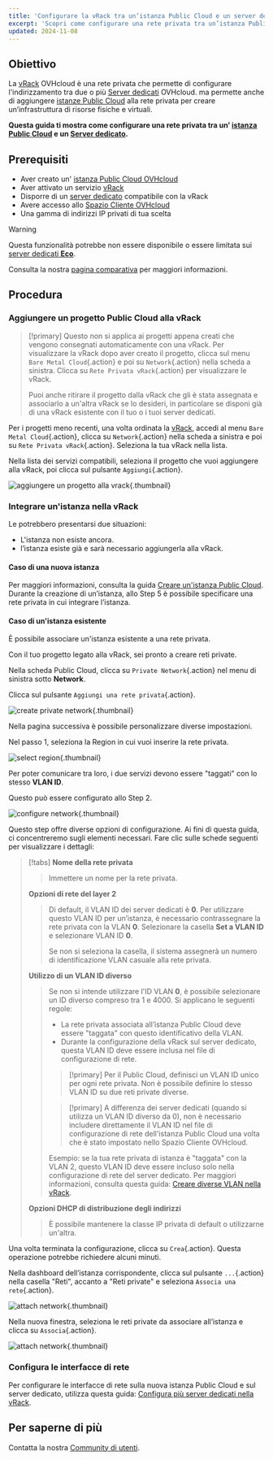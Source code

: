 ```yaml
---
title: 'Configurare la vRack tra un’istanza Public Cloud e un server dedicato'
excerpt: 'Scopri come configurare una rete privata tra un’istanza Public Cloud e un server dedicato'
updated: 2024-11-08
---
```


## Obiettivo

La [vRack](/links/network/vrack) OVHcloud è una rete privata che permette di configurare l'indirizzamento tra due o più [Server dedicati](/links/bare-metal/bare-metal) OVHcloud. ma permette anche di aggiungere [istanze Public Cloud](/links/public-cloud/compute) alla rete privata per creare un’infrastruttura di risorse fisiche e virtuali.

**Questa guida ti mostra come configurare una rete privata tra un’ [istanza Public Cloud](/pages/public_cloud/compute/public-cloud-first-steps) e un [Server dedicato](/links/bare-metal/bare-metal).**
## Prerequisiti

* Aver creato un' [istanza Public Cloud OVHcloud](/pages/public_cloud/compute/public-cloud-first-steps)
* Aver attivato un servizio [vRack](/links/network/vrack)
* Disporre di un [server dedicato](/links/bare-metal/bare-metal) compatibile con la vRack
* Avere accesso allo [Spazio Cliente OVHcloud](/links/manager)
* Una gamma di indirizzi IP privati di tua scelta

> [!warning]
> Questa funzionalità potrebbe non essere disponibile o essere limitata sui [server dedicati **Eco**](/links/bare-metal/eco-about).
>
> Consulta la nostra [pagina comparativa](/links/bare-metal/eco-compare) per maggiori informazioni.

## Procedura

### Aggiungere un progetto Public Cloud alla vRack

> [!primary]
> Questo non si applica ai progetti appena creati che vengono consegnati automaticamente con una vRack. Per visualizzare la vRack dopo aver creato il progetto, clicca sul menu `Bare Metal Cloud`{.action} e poi su `Network`{.action} nella scheda a sinistra. Clicca su `Rete Privata vRack`{.action} per visualizzare le vRack.
>
> Puoi anche ritirare il progetto dalla vRack che gli è stata assegnata e associarlo a un'altra vRack se lo desideri, in particolare se disponi già di una vRack esistente con il tuo o i tuoi server dedicati.

Per i progetti meno recenti, una volta ordinata la [vRack](/links/network/vrack), accedi al menu `Bare Metal Cloud`{.action}, clicca su `Network`{.action} nella scheda a sinistra e poi su `Rete Privata vRack`{.action}. Seleziona la tua vRack nella lista.

Nella lista dei servizi compatibili, seleziona il progetto che vuoi aggiungere alla vRack, poi clicca sul pulsante `Aggiungi`{.action}.

![aggiungere un progetto alla vrack](images/addprojectvrack.png){.thumbnail}

### Integrare un'istanza nella vRack

Le potrebbero presentarsi due situazioni:

- L'istanza non esiste ancora.
- l’istanza esiste già e sarà necessario aggiungerla alla vRack.

#### Caso di una nuova istanza

Per maggiori informazioni, consulta la guida [Creare un'istanza Public Cloud](/pages/public_cloud/compute/public-cloud-first-steps). Durante la creazione di un’istanza, allo Step 5 è possibile specificare una rete privata in cui integrare l’istanza.

#### Caso di un'istanza esistente

È possibile associare un'istanza esistente a una rete privata.

Con il tuo progetto legato alla vRack, sei pronto a creare reti private.

Nella scheda Public Cloud, clicca su `Private Network`{.action} nel menu di sinistra sotto **Network**.

Clicca sul pulsante `Aggiungi una rete privata`{.action}.

![create private network](images/vrack2022-03.png){.thumbnail}

Nella pagina successiva è possibile personalizzare diverse impostazioni.

Nel passo 1, seleziona la Region in cui vuoi inserire la rete privata.

![select region](images/vrack2024-01.png){.thumbnail}

Per poter comunicare tra loro, i due servizi devono essere "taggati" con lo stesso **VLAN ID**.

Questo può essere configurato allo Step 2.

![configure network](images/configure_private_network.png){.thumbnail}

Questo step offre diverse opzioni di configurazione. Ai fini di questa guida, ci concentreremo sugli elementi necessari. Fare clic sulle schede seguenti per visualizzare i dettagli:

> [!tabs]
> **Nome della rete privata**
>>
>> Immettere un nome per la rete privata.<br>
>>
> **Opzioni di rete del layer 2**
>>
>> Di default, il VLAN ID dei server dedicati è **0**. Per utilizzare questo VLAN ID per un’istanza, è necessario contrassegnare la rete privata con la VLAN **0**.
>> Selezionare la casella **Set a VLAN ID** e selezionare VLAN ID **0**.
>>
>> Se non si seleziona la casella, il sistema assegnerà un numero di identificazione VLAN casuale alla rete privata.
>>
> **Utilizzo di un VLAN ID diverso**
>>
>> Se non si intende utilizzare l'ID VLAN **0**, è possibile selezionare un ID diverso compreso tra 1 e 4000. Si applicano le seguenti regole:
>>
>> - La rete privata associata all’istanza Public Cloud deve essere "taggata" con questo identificativo della VLAN.
>> - Durante la configurazione della vRack sul server dedicato, questa VLAN ID deve essere inclusa nel file di configurazione di rete.
>>
>> > [!primary]
>> > Per il Public Cloud, definisci un VLAN ID unico per ogni rete privata. Non è possibile definire lo stesso VLAN ID su due reti private diverse.
>>
>> > [!primary]
>> > A differenza dei server dedicati (quando si utilizza un VLAN ID diverso da 0), non è necessario includere direttamente il VLAN ID nel file di configurazione di rete dell'istanza Public Cloud una volta che è stato impostato nello Spazio Cliente OVHcloud.
>>
>> Esempio: se la tua rete privata di istanza è "taggata" con la VLAN 2, questo VLAN ID deve essere incluso solo nella configurazione di rete del server dedicato. Per maggiori informazioni, consulta questa guida: [Creare diverse VLAN nella vRack](/pages/bare_metal_cloud/dedicated_servers/creating-multiple-vlan-in-a-vrack).<br>
>>
> **Opzioni DHCP di distribuzione degli indirizzi**
>>
>> È possibile mantenere la classe IP privata di default o utilizzarne un'altra.
>>

Una volta terminata la configurazione, clicca su `Crea`{.action}. Questa operazione potrebbe richiedere alcuni minuti.

Nella dashboard dell’istanza corrispondente, clicca sul pulsante `...`{.action} nella casella "Reti", accanto a "Reti private" e seleziona `Associa una rete`{.action}.

![attach network](images/vrack2021-01.png){.thumbnail}

Nella nuova finestra, seleziona le reti private da associare all’istanza e clicca su `Associa`{.action}.

![attach network](images/attach_network.png){.thumbnail}

### Configura le interfacce di rete

Per configurare le interfacce di rete sulla nuova istanza Public Cloud e sul server dedicato, utilizza questa guida: [Configura più server dedicati nella vRack](/pages/bare_metal_cloud/dedicated_servers/vrack_configuring_on_dedicated_server).

## Per saperne di più

Contatta la nostra [Community di utenti](/links/community).